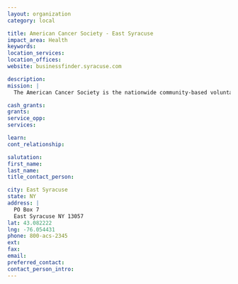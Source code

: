 ```yaml
---
layout: organization
category: local

title: American Cancer Society - East Syracuse
impact_area: Health
keywords: 
location_services: 
location_offices: 
website: businessfinder.syracuse.com

description: 
mission: |
  The American Cancer Society is the nationwide community-based voluntary health organization dedicated to eliminating cancer as a major health problem by preventing cancer, saving lives, and diminishing suffering from cancer, through research, education, advocacy, and service.

cash_grants: 
grants: 
service_opp: 
services: 

learn: 
cont_relationship: 

salutation: 
first_name: 
last_name: 
title_contact_person: 

city: East Syracuse
state: NY
address: |
  PO Box 7  
  East Syracuse NY 13057
lat: 43.082222
lng: -76.054431
phone: 800-acs-2345
ext: 
fax: 
email: 
preferred_contact: 
contact_person_intro: 
---
```

